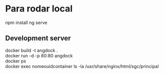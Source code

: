 # Para rodar local

npm install
ng serve


## Development server

docker build -t angdock . </br>
docker run -d -p 80:80 angdock </br>
docker ps </br>
docker exec nomeouidcontainer ls -la /usr/share/nginx/html/sgc/principal </br>
